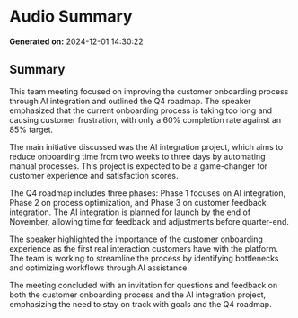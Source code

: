 # Audio Summary

**Generated on:** 2024-12-01 14:30:22

## Summary

This team meeting focused on improving the customer onboarding process through AI integration and outlined the Q4 roadmap. The speaker emphasized that the current onboarding process is taking too long and causing customer frustration, with only a 60% completion rate against an 85% target.

The main initiative discussed was the AI integration project, which aims to reduce onboarding time from two weeks to three days by automating manual processes. This project is expected to be a game-changer for customer experience and satisfaction scores.

The Q4 roadmap includes three phases: Phase 1 focuses on AI integration, Phase 2 on process optimization, and Phase 3 on customer feedback integration. The AI integration is planned for launch by the end of November, allowing time for feedback and adjustments before quarter-end.

The speaker highlighted the importance of the customer onboarding experience as the first real interaction customers have with the platform. The team is working to streamline the process by identifying bottlenecks and optimizing workflows through AI assistance.

The meeting concluded with an invitation for questions and feedback on both the customer onboarding process and the AI integration project, emphasizing the need to stay on track with goals and the Q4 roadmap. 